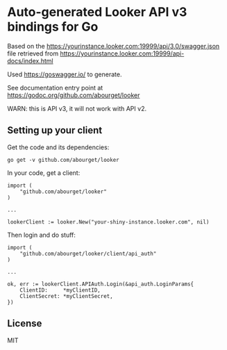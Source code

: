 Auto-generated Looker API v3 bindings for Go
============================================

Based on the
https://yourinstance.looker.com:19999/api/3.0/swagger.json file
retrieved from
https://yourinstance.looker.com:19999/api-docs/index.html

Used https://goswagger.io/ to generate.

See documentation entry point at
https://godoc.org/github.com/abourget/looker

WARN: this is API v3, it will not work with API v2.


Setting up your client
----------------------

Get the code and its dependencies:

    go get -v github.com/abourget/looker

In your code, get a client:

	import (
        "github.com/abourget/looker"
    )

    ...

	lookerClient := looker.New("your-shiny-instance.looker.com", nil)

Then login and do stuff:

	import (
	    "github.com/abourget/looker/client/api_auth"
    )

    ...

	ok, err := lookerClient.APIAuth.Login(&api_auth.LoginParams{
		ClientID:     *myClientID,
		ClientSecret: *myClientSecret,
	})


License
-------

MIT
